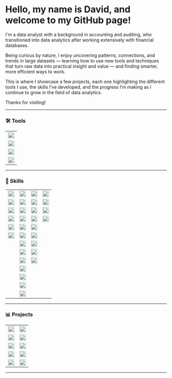 # Hello, my name is David, and welcome to my GitHub page!

I'm a data analyst with a background in accounting and auditing, who transitioned into data analytics after working extensively with financial databases.

Being curious by nature, I enjoy uncovering patterns, connections, and trends in large datasets — learning how to use new tools and techniques that turn raw data into practical insight and value — and finding smarter, more efficient ways to work.

This is where I showcase a few projects, each one highlighting the different tools I use, the skills I’ve developed, and the progress I’m making as I continue to grow in the field of data analytics.

Thanks for visiting!

---

### 🛠️ Tools <!--& Technologies-->
<table>
  <tr><td><a href="#"><img height="20" src="https://img.shields.io/badge/Excel-%23217346?style=plastic&logo=microsoft-excel&logoColor=white" alt="Excel"></td></tr>
  <tr><td><a href="#"><img height="20" src="https://img.shields.io/badge/PostgreSQL-336791?style=plastic&logo=postgresql&logoColor=white" alt="PostgreSQL"></td></tr>
  <tr><td><a href="#"><img height="20" src="https://img.shields.io/badge/Python-3776AB?style=plastic&logo=python&logoColor=white" alt="Python"></td></tr>
  <tr><td><a href="#"><img height="20" src="https://img.shields.io/badge/Tableau-1C4481?style=plastic&logo=tableau&logoColor=white" alt="Tableau"></td></tr>
<!--  <tr><td><a href="#"><img height="20" src="https://img.shields.io/badge/Power%20BI-F2C811?style=plastic&logo=power-bi&logoColor=black" alt="Power BI"></td></tr>-->
</table>

---

### 🧠 Skills
<table>
    <tr>
      <td><a href="#"><img height="20" src="https://img.shields.io/badge/Data-Understanding-2E7D32?style=plastic&logo=data&logoColor=white" alt="Data Understanding"></td>
      <td><a href="#"><img height="20" src="https://img.shields.io/badge/Data-Preparation-1565C0?style=plastic&logo=data&logoColor=white" alt="Data Understanding"></td>
      <td><a href="#"><img height="20" src="https://img.shields.io/badge/Data-Analysis-4527A0?style=plastic&logo=data&logoColor=white" alt="Data Understanding"></td>
      <td><a href="#"><img height="20" src="https://img.shields.io/badge/Data-Communication-00796B?style=plastic&logo=data&logoColor=white" alt="Data Understanding"></td>
    </tr>
    <tr>
      <td><a href="#"><img height="20" src="https://img.shields.io/badge/Data%20Description-4CAF50?style=plastic&logo=data&logoColor=white" alt="Data Understanding"></td>
      <td><a href="#"><img height="20" src="https://img.shields.io/badge/Data%20Exploration-2196F3?style=plastic&logo=data&logoColor=white" alt="Data Understanding"></td>
      <td><a href="#"><img height="20" src="https://img.shields.io/badge/Exploratory%20Data%20Analysis-673AB7?style=plastic&logo=data&logoColor=white" alt="Data Understanding"></td>
      <td><a href="#"><img height="20" src="https://img.shields.io/badge/Visualization-26A69A?style=plastic&logo=data&logoColor=white" alt="Data Understanding"></td>
    </tr>
    <tr>
      <td><a href="#"><img height="20" src="https://img.shields.io/badge/ERD%20Creation-4CAF50?style=plastic&logo=data&logoColor=white" alt="Data Understanding"></td>
      <td><a href="#"><img height="20" src="https://img.shields.io/badge/Data%20Wrangling-2196F3?style=plastic&logo=data&logoColor=white" alt="Data Understanding"></td>
      <td><a href="#"><img height="20" src="https://img.shields.io/badge/Descriptive%20Statistics-673AB7?style=plastic&logo=data&logoColor=white" alt="Data Understanding"></td>
      <td><a href="#"><img height="20" src="https://img.shields.io/badge/Presentation-26A69A?style=plastic&logo=data&logoColor=white" alt="Data Understanding"></td>
    </tr>
    <tr>
      <td><a href="#"><img height="20" src="https://img.shields.io/badge/Metadata%20Documentation-4CAF50?style=plastic&logo=data&logoColor=white" alt="Data Understanding"></td>
      <td><a href="#"><img height="20" src="https://img.shields.io/badge/Data%20Cleaning-2196F3?style=plastic&logo=data&logoColor=white" alt="Data Understanding"></td>
      <td><a href="#"><img height="20" src="https://img.shields.io/badge/Segmentation-673AB7?style=plastic&logo=data&logoColor=white" alt="Data Understanding"></td>
      <td><a href="#"><img height="20" src="https://img.shields.io/badge/Storytelling-26A69A?style=plastic&logo=data&logoColor=white" alt="Data Understanding"></td>
    </tr>
    <tr>
      <td><a href="#"><img height="20" src="https://img.shields.io/badge/Data%20Profiling-4CAF50?style=plastic&logo=data&logoColor=white" alt="Data Understanding"></td>
      <td><a href="#"><img height="20" src="https://img.shields.io/badge/Quality%20Checks-2196F3?style=plastic&logo=data&logoColor=white" alt="Data Understanding"></td>
      <td><a href="#"><img height="20" src="https://img.shields.io/badge/Profiling-673AB7?style=plastic&logo=data&logoColor=white" alt="Data Understanding"></td>
      <td></td>
    </tr>
    <tr>
      <td><a href="#"><img height="20" src="https://img.shields.io/badge/Integrity%20Checks-4CAF50?style=plastic&logo=data&logoColor=white" alt="Data Understanding"></td>
      <td><a href="#"><img height="20" src="https://img.shields.io/badge/Business%20Rule%20Validation-2196F3?style=plastic&logo=data&logoColor=white" alt="Data Understanding"></td>
      <td><a href="#"><img height="20" src="https://img.shields.io/badge/Trend%20Analysis-673AB7?style=plastic&logo=data&logoColor=white" alt="Data Understanding"></td>
      <td></td>
    </tr>
    <tr>
      <td></td>
      <td><a href="#"><img height="20" src="https://img.shields.io/badge/Subsetting-2196F3?style=plastic&logo=data&logoColor=white" alt="Data Understanding"></td>
      <td><a href="#"><img height="20" src="https://img.shields.io/badge/Statistical%20Analysis-673AB7?style=plastic&logo=data&logoColor=white" alt="Data Understanding"></td>
      <td></td>
    </tr>
    <tr>
      <td></td>
      <td><a href="#"><img height="20" src="https://img.shields.io/badge/Grouping-2196F3?style=plastic&logo=data&logoColor=white" alt="Data Understanding"></td>
      <td><a href="#"><img height="20" src="https://img.shields.io/badge/Hypothesis%20Testing-673AB7?style=plastic&logo=data&logoColor=white" alt="Data Understanding"></td>
      <td></td>
    </tr>
    <tr>
      <td></td>
      <td><a href="#"><img height="20" src="https://img.shields.io/badge/Aggregation-2196F3?style=plastic&logo=data&logoColor=white" alt="Data Understanding"></td>
      <td><a href="#"><img height="20" src="https://img.shields.io/badge/Forecasting-673AB7?style=plastic&logo=data&logoColor=white" alt="Data Understanding"></td>
      <td></td>
    </tr>
    <tr>
      <td></td>
      <td><a href="#"><img height="20" src="https://img.shields.io/badge/Deriving%20New%20Variables-2196F3?style=plastic&logo=data&logoColor=white" alt="Data Understanding"></td>
      <td></td>
      <td></td>
    </tr>
    <tr>
      <td></td>
      <td><a href="#"><img height="20" src="https://img.shields.io/badge/Data%20Merging-2196F3?style=plastic&logo=data&logoColor=white" alt="Data Understanding"></td>
      <td></td>
      <td></td>
    </tr>
    <tr>
      <td></td>
      <td><a href="#"><img height="20" src="https://img.shields.io/badge/Data%20Integration-2196F3?style=plastic&logo=data&logoColor=white" alt="Data Understanding"></td>
      <td></td>
      <td></td>
    </tr>
    <tr>
      <td></td>
      <td><a href="#"><img height="20" src="https://img.shields.io/badge/Data%20Transformation-2196F3?style=plastic&logo=data&logoColor=white" alt="Data Understanding"></td>
      <td></td>
      <td></td>
    </tr>
</table>

---

### 📊 Projects 

<!--[![List of Project](https://img.shields.io/badge/Projects-555?style=plastic)](#) | [![Main Tool](https://img.shields.io/badge/Main_Tool-555?style=plastic)](#)-->
<table>
  <tr>
    <td>
      <a href="https://github.com/davidgriesel/01_video_game_market_analysis">
        <img height="20" src="https://img.shields.io/badge/01-Video_Game_Analysis-blue?style=plastic" alt="Project 01">
      </a>
    </td>
    <td>
      <a href="#"><img height="20" src="https://img.shields.io/badge/Excel-%23217346?style=plastic&logo=microsoft-excel&logoColor=white" alt="Excel"></a>
    </td>
  </tr>
  <tr>
    <td>
      <a href="https://github.com/davidgriesel/02_flu_risk_forecasting">
        <img height="20" src="https://img.shields.io/badge/02-Flu_Risk_Forecasting-green?style=plastic" alt="Project 02">
      </a>
    </td>
    <td>
      <a href="#"><img height="20" src="https://img.shields.io/badge/Tableau-1C4481?style=plastic&logo=tableau&logoColor=white" alt="Tableau"></a>
    </td>
  </tr>
  <tr>
    <td>
      <a href="https://github.com/davidgriesel/03_streaming_service_database_queries">
        <img height="20" src="https://img.shields.io/badge/03-Streaming_DB_Queries-yellow?style=plastic" alt="Project 03">
      </a>
    </td>
    <td>
      <a href="#"><img height="20" src="https://img.shields.io/badge/PostgreSQL-336791?style=plastic&logo=postgresql&logoColor=white" alt="PostgreSQL"></a>
    </td>
  </tr>
  <tr>
    <td>
      <a href="https://github.com/davidgriesel/04_customer_segmentation_behavioural_analysis">
        <img height="20" src="https://img.shields.io/badge/04-Customer_Segmentation-orange?style=plastic" alt="Project 04">
      </a>
    </td>
    <td>
      <a href="#"><img height="20" src="https://img.shields.io/badge/Python-3776AB?style=plastic&logo=python&logoColor=white" alt="Python"></a>
    </td>
  </tr>
  <tr>
    <td>
      <a href="https://github.com/davidgriesel/06_coffee_quality_modelling">
        <img height="20" src="https://img.shields.io/badge/05-Coffee_Modelling-brown?style=plastic" alt="Project 05">
      </a>
    </td>
    <td>
      <a href="#"><img height="20" src="https://img.shields.io/badge/Python-3776AB?style=plastic&logo=python&logoColor=white" alt="Python"></a>
    </td>
  </tr>
</table>

---

<!--

[![Data Understanding](https://img.shields.io/badge/Data-Understanding-4CAF50)](#)

- [![Data Description](https://img.shields.io/badge/Data%20Description-4CAF50)](#)
- [![ERD Creation](https://img.shields.io/badge/ERD%20Creation-4CAF50)](#)
- [![Metadata Documentation](https://img.shields.io/badge/Metadata%20Documentation-4CAF50)](#)
- [![Data Profiling](https://img.shields.io/badge/Data%20Profiling-4CAF50)](#)
- [![Integrity Checks](https://img.shields.io/badge/Integrity%20Checks-4CAF50)](#)
<br>

[![Data Preparation](https://img.shields.io/badge/Data-Preparation-2196F3)](#)

- [![Data Exploration](https://img.shields.io/badge/Data%20Exploration-2196F3)](#)
- [![Data Wrangling](https://img.shields.io/badge/Data%20Wrangling-2196F3)](#)
- [![Data Cleaning](https://img.shields.io/badge/Data%20Cleaning-2196F3)](#)
- [![Quality Checks](https://img.shields.io/badge/Quality%20Checks-2196F3)](#)
- [![Business Rule Validation](https://img.shields.io/badge/Business%20Rule%20Validation-2196F3)](#)
- [![Subsetting](https://img.shields.io/badge/Subsetting-2196F3)](#)
- [![Grouping](https://img.shields.io/badge/Grouping-2196F3)](#)
- [![Aggregation](https://img.shields.io/badge/Aggregation-2196F3)](#) 
- [![Deriving New Variables](https://img.shields.io/badge/Deriving%20New%20Variables-2196F3)](#)
- [![Data Merging](https://img.shields.io/badge/Data%20Merging-2196F3)](#)
- [![Data Integration](https://img.shields.io/badge/Data%20Integration-2196F3)](#)
- [![Data Transformation](https://img.shields.io/badge/Data%20Transformation-2196F3)](#)
<br>

[![Data Analysis](https://img.shields.io/badge/Data-Analysis-673AB7)](#)

- [![Exploratory Data Analysis](https://img.shields.io/badge/Exploratory%20Data%20Analysis-673AB7)](#)
- [![Descriptive Statistics](https://img.shields.io/badge/Descriptive%20Statistics-673AB7)](#)
- [![Segmentation](https://img.shields.io/badge/Segmentation-673AB7)](#)
- [![Profiling](https://img.shields.io/badge/Profiling-673AB7)](#)
- [![Trend Analysis](https://img.shields.io/badge/Trend%20Analysis-673AB7)](#)
- [![Statistical Analysis](https://img.shields.io/badge/Statistical%20Analysis-673AB7)](#)
- [![Hypothesis Testing](https://img.shields.io/badge/Hypothesis%20Testing-673AB7)](#)
- [![Forecasting](https://img.shields.io/badge/Forecasting-673AB7)](#)
<br>

[![Data Communication](https://img.shields.io/badge/Data-Communication-26A69A)](#)

- [![Visualization](https://img.shields.io/badge/Visualization-26A69A)](#)
- [![Presentation](https://img.shields.io/badge/Presentation-26A69A)](#)
- [![Storytelling](https://img.shields.io/badge/Storytelling-26A69A)](#)
-->




